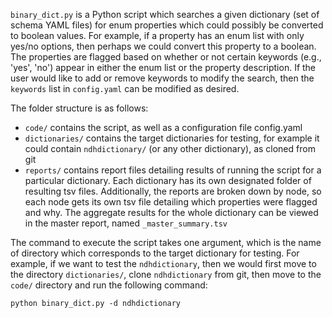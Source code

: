 `binary_dict.py` is a Python script which searches a given dictionary (set of schema YAML files) for enum properties which could possibly be converted to boolean values. For example, if a property has an enum list with only yes/no options, then perhaps we could convert this property to a boolean. The properties are flagged based on whether or not certain keywords (e.g., 'yes', 'no') appear in either the enum list or the property description. If the user would like to add or remove keywords to modify the search, then the `keywords` list in `config.yaml` can be modified as desired.

The folder structure is as follows:
* `code/` contains the script, as well as a configuration file config.yaml
* `dictionaries/` contains the target dictionaries for testing, for example it could contain `ndhdictionary/` (or any other dictionary), as cloned from git
* `reports/` contains report files detailing results of running the script for a particular dictionary. Each dictionary has its own designated folder of resulting tsv files. Additionally, the reports are broken down by node, so each node gets its own tsv file detailing which properties were flagged and why. The aggregate results for the whole dictionary can be viewed in the master report, named `_master_summary.tsv`

The command to execute the script takes one argument, which is the name of directory which corresponds to the target dictionary for testing. For example, if we want to test the `ndhdictionary`, then we would first move to the directory `dictionaries/`, clone `ndhdictionary` from git, then move to the `code/` directory and run the following command:

```
python binary_dict.py -d ndhdictionary
```
